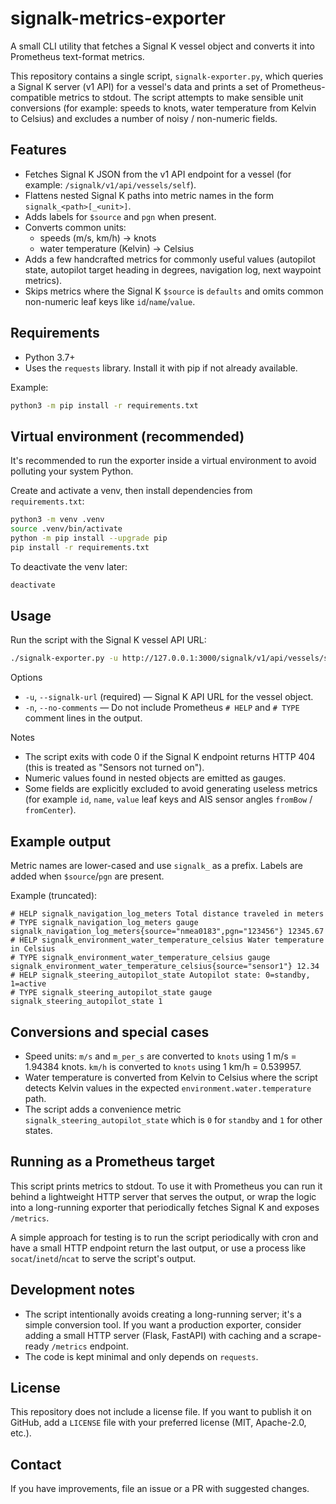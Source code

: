 # signalk-metrics-exporter

A small CLI utility that fetches a Signal K vessel object and converts it into Prometheus text-format metrics.

This repository contains a single script, `signalk-exporter.py`, which queries a Signal K server (v1 API) for a vessel's data and prints a set of Prometheus-compatible metrics to stdout. The script attempts to make sensible unit conversions (for example: speeds to knots, water temperature from Kelvin to Celsius) and excludes a number of noisy / non-numeric fields.

## Features

- Fetches Signal K JSON from the v1 API endpoint for a vessel (for example: `/signalk/v1/api/vessels/self`).
- Flattens nested Signal K paths into metric names in the form `signalk_<path>[_<unit>]`.
- Adds labels for `$source` and `pgn` when present.
- Converts common units:
	- speeds (m/s, km/h) -> knots
	- water temperature (Kelvin) -> Celsius
- Adds a few handcrafted metrics for commonly useful values (autopilot state, autopilot target heading in degrees, navigation log, next waypoint metrics).
- Skips metrics where the Signal K `$source` is `defaults` and omits common non-numeric leaf keys like `id`/`name`/`value`.

## Requirements

- Python 3.7+
- Uses the `requests` library. Install it with pip if not already available.

Example:

```bash
python3 -m pip install -r requirements.txt
```

## Virtual environment (recommended)

It's recommended to run the exporter inside a virtual environment to avoid polluting your system Python.

Create and activate a venv, then install dependencies from `requirements.txt`:

```bash
python3 -m venv .venv
source .venv/bin/activate
python -m pip install --upgrade pip
pip install -r requirements.txt
```

To deactivate the venv later:

```bash
deactivate
```

## Usage

Run the script with the Signal K vessel API URL:

```bash
./signalk-exporter.py -u http://127.0.0.1:3000/signalk/v1/api/vessels/self
```

Options

- `-u`, `--signalk-url` (required) — Signal K API URL for the vessel object.
- `-n`, `--no-comments` — Do not include Prometheus `# HELP` and `# TYPE` comment lines in the output.

Notes

- The script exits with code 0 if the Signal K endpoint returns HTTP 404 (this is treated as "Sensors not turned on").
- Numeric values found in nested objects are emitted as gauges.
- Some fields are explicitly excluded to avoid generating useless metrics (for example `id`, `name`, `value` leaf keys and AIS sensor angles `fromBow` / `fromCenter`).

## Example output

Metric names are lower-cased and use `signalk_` as a prefix. Labels are added when `$source`/`pgn` are present.

Example (truncated):

```
# HELP signalk_navigation_log_meters Total distance traveled in meters
# TYPE signalk_navigation_log_meters gauge
signalk_navigation_log_meters{source="nmea0183",pgn="123456"} 12345.67
# HELP signalk_environment_water_temperature_celsius Water temperature in Celsius
# TYPE signalk_environment_water_temperature_celsius gauge
signalk_environment_water_temperature_celsius{source="sensor1"} 12.34
# HELP signalk_steering_autopilot_state Autopilot state: 0=standby, 1=active
# TYPE signalk_steering_autopilot_state gauge
signalk_steering_autopilot_state 1
```

## Conversions and special cases

- Speed units: `m/s` and `m_per_s` are converted to `knots` using 1 m/s = 1.94384 knots. `km/h` is converted to `knots` using 1 km/h = 0.539957.
- Water temperature is converted from Kelvin to Celsius where the script detects Kelvin values in the expected `environment.water.temperature` path.
- The script adds a convenience metric `signalk_steering_autopilot_state` which is `0` for `standby` and `1` for other states.

## Running as a Prometheus target

This script prints metrics to stdout. To use it with Prometheus you can run it behind a lightweight HTTP server that serves the output, or wrap the logic into a long-running exporter that periodically fetches Signal K and exposes `/metrics`.

A simple approach for testing is to run the script periodically with cron and have a small HTTP endpoint return the last output, or use a process like `socat`/`inetd`/`ncat` to serve the script's output.

## Development notes

- The script intentionally avoids creating a long-running server; it's a simple conversion tool. If you want a production exporter, consider adding a small HTTP server (Flask, FastAPI) with caching and a scrape-ready `/metrics` endpoint.
- The code is kept minimal and only depends on `requests`.

## License

This repository does not include a license file. If you want to publish it on GitHub, add a `LICENSE` file with your preferred license (MIT, Apache-2.0, etc.).

## Contact

If you have improvements, file an issue or a PR with suggested changes.
